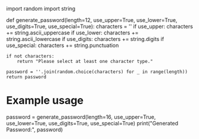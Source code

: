 import random
import string

def generate_password(length=12, use_upper=True, use_lower=True, use_digits=True, use_special=True):
    characters = ''
    if use_upper:
        characters += string.ascii_uppercase
    if use_lower:
        characters += string.ascii_lowercase
    if use_digits:
        characters += string.digits
    if use_special:
        characters += string.punctuation

    if not characters:
        return "Please select at least one character type."

    password = ''.join(random.choice(characters) for _ in range(length))
    return password

# Example usage
password = generate_password(length=16, use_upper=True, use_lower=True, use_digits=True, use_special=True)
print("Generated Password:", password)
